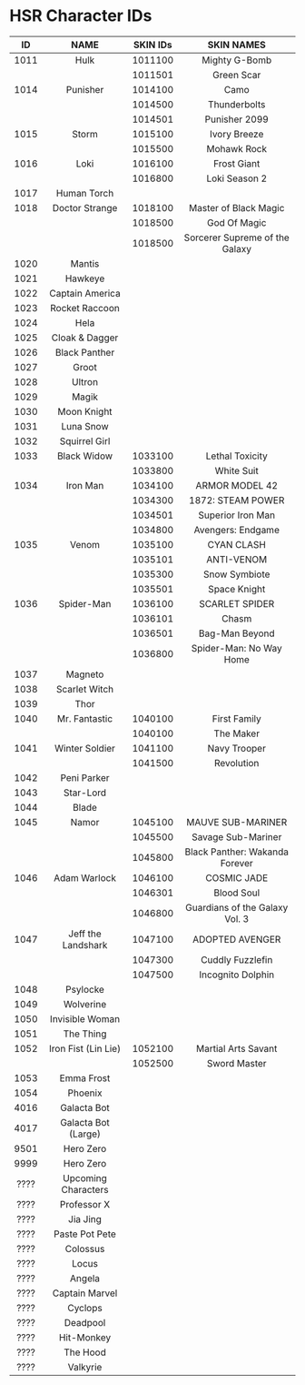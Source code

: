 # HSR Character IDs

|  ID  | NAME | SKIN IDs | SKIN NAMES
| :--: | :--: | :--: | :--: |
| 1011 | Hulk | 1011100 | Mighty G-Bomb |
| | | 1011501 | Green Scar |
| 1014 | Punisher | 1014100 | Camo |
| | | 1014500 | Thunderbolts |
| | | 1014501 | Punisher 2099 |
| 1015 | Storm | 1015100 | Ivory Breeze |
| | | 1015500 | Mohawk Rock | 
| 1016 | Loki | 1016100 | Frost Giant |
| | | 1016800 | Loki Season 2 |
| 1017 | Human Torch | | |
| 1018 | Doctor Strange | 1018100 | Master of Black Magic |
| | | 1018500 | God Of Magic |
| | | 1018500 | Sorcerer Supreme of the Galaxy |
| 1020 | Mantis | | |
| 1021 | Hawkeye | | |
| 1022 | Captain America | | |
| 1023 | Rocket Raccoon | | |
| 1024 | Hela | | |
| 1025 | Cloak & Dagger | | |
| 1026 | Black Panther | | |
| 1027 | Groot | | |
| 1028 | Ultron | | |
| 1029 | Magik | | |
| 1030 | Moon Knight | | |
| 1031 | Luna Snow | | |
| 1032 | Squirrel Girl | | |
| 1033 | Black Widow | 1033100 | Lethal Toxicity |
| | | 1033800 | White Suit |
| 1034 | Iron Man | 1034100 | ARMOR MODEL 42 |
| | | 1034300 | 1872: STEAM POWER |
| | | 1034501 | Superior Iron Man |
| | | 1034800 | Avengers: Endgame |
| 1035 | Venom | 1035100 | CYAN CLASH |
| | | 1035101 | ANTI-VENOM |
| | | 1035300 | Snow Symbiote |
| | | 1035501 | Space Knight
| 1036 | Spider-Man | 1036100 | SCARLET SPIDER |
| | | 1036101 | Chasm |
| | | 1036501 | Bag-Man Beyond |
| | | 1036800 | Spider-Man: No Way Home |
| 1037 | Magneto | | |
| 1038 | Scarlet Witch | | |
| 1039 | Thor | | |
| 1040 | Mr. Fantastic | 1040100 | First Family |
| | | 1040100 | The Maker |
| 1041 | Winter Soldier | 1041100 | Navy Trooper |
| | | 1041500 | Revolution | 
| 1042 | Peni Parker | | |
| 1043 | Star-Lord | | |
| 1044 | Blade | | |
| 1045 | Namor | 1045100 | MAUVE SUB-MARINER |
| | | 1045500 | Savage Sub-Mariner |
| | | 1045800 | Black Panther: Wakanda Forever | 
| 1046 | Adam Warlock | 1046100 | COSMIC JADE |
| | | 1046301 | Blood Soul | 
| | | 1046800 | Guardians of the Galaxy Vol. 3 |
| 1047 | Jeff the Landshark | 1047100 | ADOPTED AVENGER |
| | | 1047300 | Cuddly Fuzzlefin |
| | | 1047500 | Incognito Dolphin |
| 1048 | Psylocke | | |
| 1049 | Wolverine | | |
| 1050 | Invisible Woman | | |
| 1051 | The Thing | | |
| 1052 | Iron Fist (Lin Lie) | 1052100 | Martial Arts Savant |
| | | 1052500 | Sword Master | 
| 1053 | Emma Frost | | |
| 1054 | Phoenix | | |
| 4016 | Galacta Bot | | |
| 4017 | Galacta Bot (Large) | | |
| 9501 | Hero Zero | | |
| 9999 | Hero Zero | | |
| ???? | Upcoming Characters | | | 
| ???? | Professor X | | | 
| ???? | Jia Jing | | | 
| ???? | Paste Pot Pete | | | 
| ???? | Colossus | | | 
| ???? | Locus | | | 
| ???? | Angela | | | 
| ???? | Captain Marvel | | | 
| ???? | Cyclops | | | 
| ???? | Deadpool | | | 
| ???? | Hit-Monkey | | | 
| ???? | The Hood | | | 
| ???? | Valkyrie | | | 
